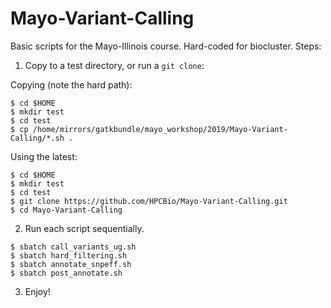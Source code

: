 # Mayo-Variant-Calling

Basic scripts for the Mayo-Illinois course.  Hard-coded for biocluster.  Steps:

1. Copy to a test directory, or run a `git clone`:

Copying (note the hard path):

```
$ cd $HOME
$ mkdir test
$ cd test
$ cp /home/mirrors/gatkbundle/mayo_workshop/2019/Mayo-Variant-Calling/*.sh . 
```

Using the latest:

```
$ cd $HOME
$ mkdir test
$ cd test
$ git clone https://github.com/HPCBio/Mayo-Variant-Calling.git
$ cd Mayo-Variant-Calling
```

2. Run each script sequentially. 

```
$ sbatch call_variants_ug.sh
$ sbatch hard_filtering.sh
$ sbatch annotate_snpeff.sh
$ sbatch post_annotate.sh
```

3. Enjoy!
